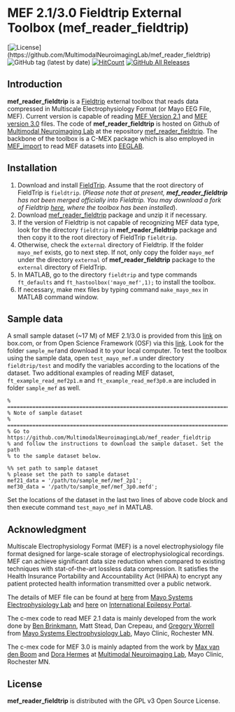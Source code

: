 MEF 2.1/3.0 Fieldtrip External Toolbox (mef_reader_fieldtrip)
=============================================================

[![License](https://img.shields.io/github/license/MultimodalNeuroimagingLab/mef_reader_fieldtrip.svg?)](https://github.com/MultimodalNeuroimagingLab/mef_reader_fieldtrip)
![GitHub tag (latest by date)](https://img.shields.io/github/v/tag/MultimodalNeuroimagingLab/mef_reader_fieldtrip)
[![HitCount](http://hits.dwyl.io/MultimodalNeuroimagingLab/mef_reader_fieldtrip.svg)](http://hits.dwyl.io/MultimodalNeuroimagingLab/mef_reader_fieldtrip)
[![GitHub All Releases](https://img.shields.io/github/downloads/MultimodalNeuroimagingLab/mef_reader_fieldtrip/total?color=green&label=All%20downloads)](https://github.com/MultimodalNeuroimagingLab/mef_reader_fieldtrip/releases/)

Introduction
------------
**mef_reader_fieldtrip** is a [Fieldtrip](http://www.fieldtriptoolbox.org/) external toolbox that reads data compressed in Multiscale Electrophysiology Format (or Mayo EEG File, MEF). 
Current version is capable of reading [MEF Version 2.1](https://github.com/benbrinkmann/mef_lib_2_1) and [MEF version 3.0](https://msel.mayo.edu/codes.html) files.
The code of **mef_reader_fieldtrip** is hosted on Github of [Multimodal Neuroimaging Lab](https://github.com/MultimodalNeuroimagingLab) at the repository [mef_reader_fieldtrip](https://github.com/MultimodalNeuroimagingLab/mef_reader_fieldtrip).
The backbone of the toolbox is a C-MEX package which is also employed in [MEF_import](https://github.com/jiecui/MEF_import) to read MEF datasets into [EEGLAB](https://sccn.ucsd.edu/eeglab/index.php).


Installation
------------
1. Download and install [FieldTrip](https://github.com/fieldtrip/fieldtrip). Assume that the root directory of FieldTrip is `fieldtrip`.
(_Please note that at present, **mef_reader_fieldtrip** has not been merged officially into Fieldtrip.
You may download a fork of Fieldtrip [here](https://github.com/MultimodalNeuroimagingLab/fieldtrip/tree/master), where the toolbox has been installed_).
1. Download [mef_reader_fieldtrip](https://github.com/MultimodalNeuroimagingLab/mef_reader_fieldtrip) package and unzip it if necessary.
1. If the version of Fieldtrip is not capable of recognizing MEF data type, look for the directory `fieldtrip` in **mef_reader_fieldtrip** package and then copy it to the root directory of FieldTrip `fieldtrip`.
1. Otherwise, check the `external` directory of Fieldtrip. If the folder `mayo_mef` exists, go to next step. If not, only copy the folder `mayo_mef` under the directory `external` of **mef_reader_fieldtrip** package to the `external` directory of FieldTrip.
1. In MATLAB, go to the directory `fieldtrip` and type commands `ft_defaults` and `ft_hastoolbox('mayo_mef',1);` to install the toolbox. 
1. If necessary, make mex files by typing command `make_mayo_mex` in MATLAB command window.

Sample data
----------------
A small sample dataset (~17 M) of MEF 2.1/3.0 is provided from this [link](https://app.box.com/s/wwkdwl51joavrblu40v075bz2gb5fwrf) on box.com, or from Open Science Framework (OSF) via this [link](https://osf.io/q7hwe/?view_only=b30ab1f63fb041aea9b1155f71a4751a).
Look for the folder `sample_mef`and download it to your local computer.
To test the toolbox using the sample data, open `test_mayo_mef.m` under directory `fieldtrip/test` and modify the variables according to the locations of the dataset.
Two additional examples of reading MEF dataset, `ft_example_read_mef2p1.m` and `ft_example_read_mef3p0.m` are included in folder `sample_mef` as well.

    % =========================================================================
    % Note of sample dataset
    % =========================================================================
    % Go to https://github.com/MultimodalNeuroimagingLab/mef_reader_fieldtrip
    % and follow the instructions to download the sample dataset. Set the path
    % to the sample dataset below.
    
    %% set path to sample dataset
    % please set the path to sample dataset
    mef21_data = '/path/to/sample_mef/mef_2p1';
    mef30_data = '/path/to/sample_mef/mef_3p0.mefd';

Set the locations of the dataset in the last two lines of above code block and then execute command `test_mayo_mef` in MATLAB.


Acknowledgment
--------------
Multiscale Electrophysiology Format (MEF) is a novel electrophysiology file format designed for large-scale storage of electrophysiological recordings.
MEF can achieve significant data size reduction when compared to existing techniques with stat-of-the-art lossless data compression.
It satisfies the Health Insurance Portability and Accountability Act (HIPAA) to encrypt any patient protected health information transmitted over a public network.

The details of MEF file can be found at [here](https://www.mayo.edu/research/labs/epilepsy-neurophysiology/mef-example-source-code) from [Mayo Systems Electrophysiology Lab](http://msel.mayo.edu/) and [here](https://main.ieeg.org/?q=node/28) on [International Epilepsy Portal](https://main.ieeg.org). 

The c-mex code to read MEF 2.1 data is mainly developed from the work done by [Ben Brinkmann](https://github.com/benbrinkmann/mef_lib_2_1), Matt Stead, Dan Crepeau, and [Gregory Worrell](https://www.mayo.edu/research/faculty/worrell-gregory-a-m-d-ph-d/bio-00027235) from [Mayo Systems Electrophysiology Lab](https://msel.mayo.edu/codes.html),  Mayo Clinic, Rochester MN.

The c-mex code for MEF 3.0 is mainly adapted from the work by [Max van den Boom](https://github.com/MaxvandenBoom/matmef) and [Dora Hermes](https://www.mayo.edu/research/faculty/hermes-miller-dora-ph-d/bio-20471548) at [Multimodal Neuroimaging Lab](https://github.com/MultimodalNeuroimagingLab), Mayo Clinic, Rochester MN.

License
-------
**mef_reader_fieldtrip** is distributed with the GPL v3 Open Source License.
